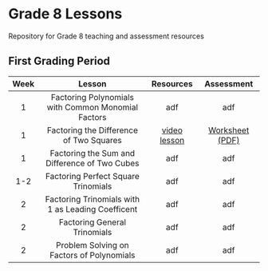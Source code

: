 # Grade 8 Lessons
Repository for Grade 8 teaching and assessment resources 

## First Grading Period
|Week | Lesson | Resources | Assessment |
| :---: | :---: | :---: | :---: |
|1 | Factoring Polynomials with Common Monomial Factors | adf | adf |
|1 | Factoring the Difference of Two Squares | [video lesson](https://github.com/cityofsmiles/Grade8Lessons/raw/assets/1st-grading/resources/factoring-the-difference-of-two-squares.mp4) | [Worksheet (PDF)](https://github.com/cityofsmiles/Grade8Lessons/raw/assets/1st-grading/assessment/Factoring-the-Difference-of-Two-Squares.pdf) |
|1 | Factoring the Sum and Difference of Two Cubes | adf | adf |
|1-2 | Factoring Perfect Square Trinomials | adf | adf |
|2 | Factoring Trinomials with 1 as Leading Coefficent | adf | adf |
|2 | Factoring General Trinomials | adf | adf |
|2 | Problem Solving on Factors of Polynomials | adf | adf |


